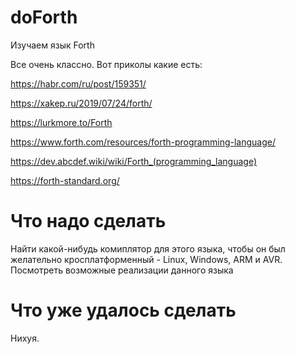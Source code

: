 # doForth
Изучаем язык Forth

Все очень классно. Вот приколы какие есть:

https://habr.com/ru/post/159351/

https://xakep.ru/2019/07/24/forth/

https://lurkmore.to/Forth

https://www.forth.com/resources/forth-programming-language/

https://dev.abcdef.wiki/wiki/Forth_(programming_language)

https://forth-standard.org/

# Что надо сделать
Найти какой-нибудь комиплятор для этого языка, чтобы он был желательно кросплатформенный - Linux, Windows, ARM и AVR.
Посмотреть возможные реализации данного языка

# Что уже удалось сделать

Нихуя.
